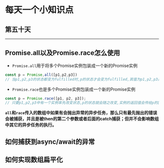 # 每天一个小知识点
## 第五十天 
---

## Promise.all以及Promise.race怎么使用
- `Promise.all`用于将多个Promise实例包装成一个新的Promise实例
```js
const p = Promise,all([p1,p2,p3])
// 当p1,p2,p3的状态都变为fulfilled时,p的状态才会变为fulfilled,其值为p1,p2,p3返回的值组成的数组,如果有一个状态变为reject,则返回值变为第一个rejected的返回值
```
- `Promise.race`也是多个Promise实例包装成一个新的Promise实例
```js
const p = Promise.race([p1, p2, p3]);
// 只要p1,p2,p3中有一个实例率先改变状态,p的状态就会随之改变,实例的返回值会传给p的回调函数
```
**`all`和`race`传入的数组中如果有会抛出异常的异步任务，那么只有最先抛出的错误会被捕获，并且是被then的第二个参数或者后面的catch捕获；但并不会影响数组中其它的异步任务的执行。**
## 如何捕获到async/await的异常

## 如何实现数组扁平化